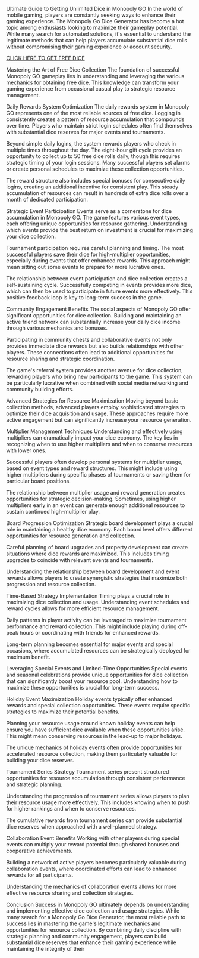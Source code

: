 Ultimate Guide to Getting Unlimited Dice in Monopoly GO
In the world of mobile gaming, players are constantly seeking ways to enhance their gaming experience. The Monopoly Go Dice Generator has become a hot topic among enthusiasts looking to maximize their gameplay potential. While many search for automated solutions, it's essential to understand the legitimate methods that can help players accumulate substantial dice rolls without compromising their gaming experience or account security.

<p><a href="https://sites.google.com/view/free-dice-monopoly-go-no-verif/">CLICK HERE TO GET FREE DICE</a></p>

Mastering the Art of Free Dice Collection
The foundation of successful Monopoly GO gameplay lies in understanding and leveraging the various mechanics for obtaining free dice. This knowledge can transform your gaming experience from occasional casual play to strategic resource management.

Daily Rewards System Optimization
The daily rewards system in Monopoly GO represents one of the most reliable sources of free dice. Logging in consistently creates a pattern of resource accumulation that compounds over time. Players who maintain strict login schedules often find themselves with substantial dice reserves for major events and tournaments.

Beyond simple daily logins, the system rewards players who check in multiple times throughout the day. The eight-hour gift cycle provides an opportunity to collect up to 50 free dice rolls daily, though this requires strategic timing of your login sessions. Many successful players set alarms or create personal schedules to maximize these collection opportunities.

The reward structure also includes special bonuses for consecutive daily logins, creating an additional incentive for consistent play. This steady accumulation of resources can result in hundreds of extra dice rolls over a month of dedicated participation.

Strategic Event Participation
Events serve as a cornerstone for dice accumulation in Monopoly GO. The game features various event types, each offering unique opportunities for resource gathering. Understanding which events provide the best return on investment is crucial for maximizing your dice collection.

Tournament participation requires careful planning and timing. The most successful players save their dice for high-multiplier opportunities, especially during events that offer enhanced rewards. This approach might mean sitting out some events to prepare for more lucrative ones.

The relationship between event participation and dice collection creates a self-sustaining cycle. Successfully competing in events provides more dice, which can then be used to participate in future events more effectively. This positive feedback loop is key to long-term success in the game.

Community Engagement Benefits
The social aspects of Monopoly GO offer significant opportunities for dice collection. Building and maintaining an active friend network can substantially increase your daily dice income through various mechanics and bonuses.

Participating in community chests and collaborative events not only provides immediate dice rewards but also builds relationships with other players. These connections often lead to additional opportunities for resource sharing and strategic coordination.

The game's referral system provides another avenue for dice collection, rewarding players who bring new participants to the game. This system can be particularly lucrative when combined with social media networking and community building efforts.

Advanced Strategies for Resource Maximization
Moving beyond basic collection methods, advanced players employ sophisticated strategies to optimize their dice acquisition and usage. These approaches require more active engagement but can significantly increase your resource generation.

Multiplier Management Techniques
Understanding and effectively using multipliers can dramatically impact your dice economy. The key lies in recognizing when to use higher multipliers and when to conserve resources with lower ones.

Successful players often develop personal systems for multiplier usage, based on event types and reward structures. This might include using higher multipliers during specific phases of tournaments or saving them for particular board positions.

The relationship between multiplier usage and reward generation creates opportunities for strategic decision-making. Sometimes, using higher multipliers early in an event can generate enough additional resources to sustain continued high-multiplier play.

Board Progression Optimization
Strategic board development plays a crucial role in maintaining a healthy dice economy. Each board level offers different opportunities for resource generation and collection.

Careful planning of board upgrades and property development can create situations where dice rewards are maximized. This includes timing upgrades to coincide with relevant events and tournaments.

Understanding the relationship between board development and event rewards allows players to create synergistic strategies that maximize both progression and resource collection.

Time-Based Strategy Implementation
Timing plays a crucial role in maximizing dice collection and usage. Understanding event schedules and reward cycles allows for more efficient resource management.

Daily patterns in player activity can be leveraged to maximize tournament performance and reward collection. This might include playing during off-peak hours or coordinating with friends for enhanced rewards.

Long-term planning becomes essential for major events and special occasions, where accumulated resources can be strategically deployed for maximum benefit.

Leveraging Special Events and Limited-Time Opportunities
Special events and seasonal celebrations provide unique opportunities for dice collection that can significantly boost your resource pool. Understanding how to maximize these opportunities is crucial for long-term success.

Holiday Event Maximization
Holiday events typically offer enhanced rewards and special collection opportunities. These events require specific strategies to maximize their potential benefits.

Planning your resource usage around known holiday events can help ensure you have sufficient dice available when these opportunities arise. This might mean conserving resources in the lead-up to major holidays.

The unique mechanics of holiday events often provide opportunities for accelerated resource collection, making them particularly valuable for building your dice reserves.

Tournament Series Strategy
Tournament series present structured opportunities for resource accumulation through consistent performance and strategic planning.

Understanding the progression of tournament series allows players to plan their resource usage more effectively. This includes knowing when to push for higher rankings and when to conserve resources.

The cumulative rewards from tournament series can provide substantial dice reserves when approached with a well-planned strategy.

Collaboration Event Benefits
Working with other players during special events can multiply your reward potential through shared bonuses and cooperative achievements.

Building a network of active players becomes particularly valuable during collaboration events, where coordinated efforts can lead to enhanced rewards for all participants.

Understanding the mechanics of collaboration events allows for more effective resource sharing and collection strategies.

Conclusion
Success in Monopoly GO ultimately depends on understanding and implementing effective dice collection and usage strategies. While many search for a Monopoly Go Dice Generator, the most reliable path to success lies in mastering the game's legitimate mechanics and opportunities for resource collection. By combining daily discipline with strategic planning and community engagement, players can build substantial dice reserves that enhance their gaming experience while maintaining the integrity of their
